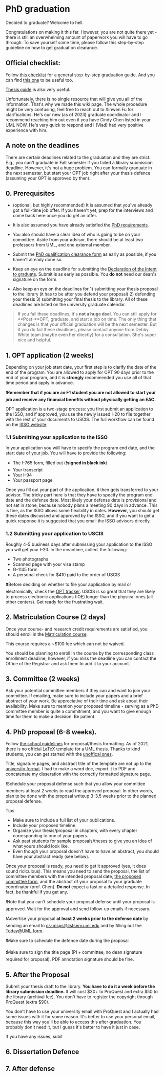 # PhD graduation

Decided to graduate? Welcome to hell.

Congratulations on making it this far. However, you are not quite there yet - there is still an overwhelming amount of paperwork you will have to go through.
To save yourself some time, please follow this step-by-step guideline on how to get graduation clearance.

## Official checklist:

Follow [this checklist](https://www.uml.edu/sciences/computer-science/programs/masters/doctorate/checklist.aspx) for a general step-by-step graduation guide. And you can find [this one](https://www.cs.uml.edu/~gcoord/student-documents.html#PhDPathway) to be useful too.

[Thesis guide](https://www.uml.edu/catalog/graduate/policies/dissertation-thesis/) is also very useful.

Unfortunately, there is no single resource that will give you all of the information. That's why we made this wiki page. The whole procedure might be very confusing, feel free to reach out to Xinwen Fu for clarifications. He's our new (as of 2023) graduate coordinator and I recommend reaching him out even if you have Cindy Chen listed in your UML NOW. He's very quick to respond and I (Vlad) had very positive experience with him.

## A note on the deadlines

There are certain deadlines related to the graduation and they are strict. E.g., you can't graduate in Fall semester if you failed a library submission deadline. However, it's not a huge problem. You can formally graduate in the next semester, but start your OPT job right after your thesis defence (assuming your OPT is approved by then).

## 0. Prerequisites

- (optional, but highly recommended) It is assumed that you've already got a full-time job offer. If you haven't yet, prep for the interviews and come back here once you do get an offer.

- It is also assumed you have already satisfied the [PhD requirements](http://www.cs.uml.edu/~gcoord/PhD_Degree_Requirements.pdf).

- You also should have a clear idea of who is going to be on your committee. Aside from your advisor, there should be at least two professors from UML, and one external member.

- Submit the [PhD qualification clearance form](http://www.cs.uml.edu/~gcoord/forms/CS_PhD_Qual_Clearance_Form.docx) as early as possible, if you haven't already done so.

- Keep an eye on the deadline for submitting the [Declaration of the Intent to graduate](https://www.uml.edu/docs/clearance_form_tcm18-3565.pdf). Submit is as early as possible. You **do not** need our dean's signature on the form.

- Also keep an eye on the deadlines for 1) submitting your thesis proposal to the library (it has to be after you defend your proposal) 2) defending your thesis 3) submitting your final thesis to the library. All of these deadlines are listed on the university graduate calendar.

> If you fail these deadlines, it's **not a huge deal**. You can still apply for **Post-**OPT, graduate, and start a job on time. The only thing that changes is that your official graduation will be the next semester. But if you do fail these deadlines, please contact anyone from Debby White team (maybe even her directly) for a consultation. She's super nice and helpful.

## 1. OPT application (2 weeks)
Depending on your job start date, your first step is to clarify the date of the end of the program. 
You are allowed to apply for OPT 90 days prior to the end of your program, and it is **strongly** recommended you use all of that time period and apply in advance.

❗**Remember that if you are an F1 student you are not allowed to start your job and receive any financial benefits without physically getting an EAC.**

OPT application is a two-stage process: you first submit an application to the ISSO, and if approved, you use the newly issued I-20 to file together with the rest of your documents to USCIS. The full workflow can be found on the [ISSO website](https://www.uml.edu/isso/opt/).

### 1.1 Submitting your application to the ISSO

In your application you wiill have to specify the program end date, and the start date of your job. You will have to provide the following:
- The I-765 form, filled out (:exclamation:**signed in black ink**)
- Your transcript
- Your I-94
- Your passport page

Once you fill out your part of the application, it then gets transferred to your advisor. The tricky part here is that they have to specify the program end date and the defense date. 
Most likely your defense date is provisional and not set in stone, because nobody plans a meeting 90 days in advance. This is fine, as the ISSO allows some flexibility in dates. **However**, you should get these dates discussed and approved by the ISSO, and if you want to get a quick response it is suggested that you email the ISSO advisors directly.

### 1.2 Submitting your application to USCIS

Roughly 4-5 business days after submissing your application to the ISSO you will get your I-20. In the meantime, collect the following:

- Two photographs
- Scanned page with your visa stamp
- G-1145 form
- A personal check for $410 paid to the order of USCIS

❗:exclamation:Before deciding on whether to file your application by mail or electronically, check the [OPT tracker](https://opttimeline.com/YSC). USCIS is so great that they are likely to process electronic applications (IOE) longer than the physical ones (all other centers). Get ready for the frustrating wait.


## 2. Matriculation Course (2 days)

Once your course- and research credit requirements are satisfied, you should enroll in the [Matriculation course](https://www.uml.edu/catalog/courses/cont/7010).

This course requires a ~$100 fee which can not be waived.

You should be planning to enroll in the course by the corresponding class enrollment deadline; however, if you miss the deadline you can contact the Office of the Registrar and ask them to add it to your account.


## 3. Committee (2 weeks)

Ask your potential committee members if they can and want to join your committee. If emailing, make sure to include your papers and a brief abstract of your work. Be appreciative of their time and ask about their availability. Make sure to mention your proposed timeline - serving as a PhD committee member is quite a commitment, and you want to give enough time for them to make a decision. Be patient.


## 4. PhD proposal (6-8 weeks). 

Follow [the school guidelines](https://www.uml.edu/catalog/graduate/policies/dissertation-thesis/) for proposal/thesis formatting. As of 2021, there is no official LaTeX template for a UML thesis. Thanks to kind students, you can get started with the [unoffical ones](https://github.com/marksherman/umlthesis).

Title, signature pages, and abstract title of the template are not up to the [university format](https://libguides.uml.edu/ld.php?content_id=74130356). I had to make a word doc, export it to PDF and concatenate my disseration with the correctly formatted signature page.

❗Schedule your proposal defense such that you allow your committee members at least 2 weeks to read the approved proposal. In other words, plan to be done with the proposal writeup 3-3.5 weeks prior to the planned proposal defense.

Tips:
- Make sure to include a full list of your publications.
- Include your proposed timeline.
- Organize your thesis/proposal in chapters, with every chapter corresponding to one of your papers.
- Ask past students for sample proposals/theses to give you an idea of what yours should look like.
- Even though your proposal doesn't have to have an abstract, you should have your abstract ready (see below).

Once your proposal is ready, you need to get it approved (yes, it does sound ridiculous). This means you need to send the proposal, the list of committee members with the intended proposal date, [the proposed committee form](http://www.cs.uml.edu/~gcoord/forms/Proposed_Committee_Form.docx), and the abstract of your proposal to your graduate coordinator (prof. Chen). **Do not** expect a fast or a detailed response. In fact, be thankful if you get any.

❗Note that you can't schedule your proposal defense until your proposal is approved. Wait for the approval and send follow-up emails if necessary.

❗Advertise your proposal **at least 2 weeks prior to the defense date** by sending an email to cs-msgs@listserv.uml.edu and by filling out the [Today@UML form](https://www.uml.edu/service/Apps/WebsiteContentManagement/TodaySubmission/Submit).

❗Make sure to schedule the defence date during the proposal

❗Make sure to sign the title page (PI + committee, no dean signature required for proposal). PDF annotation signature should be fine.

## 5. After the Proposal

Submit your thesis draft to the library. **You have to do it a week before the library submission deadline.** It will cost $30+ to ProQuest and extra $50 to the library (archival fee). You don't have to register the copyright through ProQuest (extra $90).

You don't have to use your university email with ProQuest and I actually had some issues with it for some reason. It's better to use your personal email, because this way you'll be able to access this after graduation. You probably don't need it, but I guess it's better to have it just in case.

If you have any issues, subit 

## 6. Dissertation Defence

## 7. After defense


